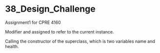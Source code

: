 # 38_Design_Challenge
Assignment1 for CPRE 4160

<!-- Gaming: A Charater base class with Warrior and Mage subclass, an Attackable interface. -->

<!-- This code is OOP principles can be applied to create modular, reusable, and maintainable software which including inheritance, polymorphism, interfaces, method overloading, method overriding, and coupling. -->

<!-- Abstract class for the character-->
Modifier and assigned to refer to the current instance.

<!-- Subclasses inheringting from Charater -->
Calling the constructor of the superclass, which is two variables name and health.

<!--  -->


